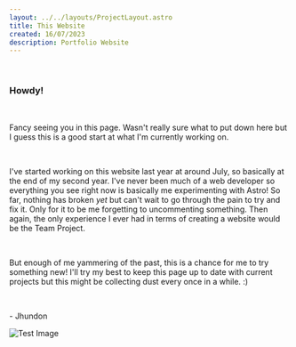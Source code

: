 ```yaml
---
layout: ../../layouts/ProjectLayout.astro
title: This Website
created: 16/07/2023
description: Portfolio Website
---
```


<br>

### Howdy!

<br>

Fancy seeing you in this page. Wasn't really sure what to put down here but I guess this is a good start at what I'm currently working on.

<br>

I've started working on this website last year at around July, so basically at the end of my second year. I've never been much of a web developer so everything you see right now is basically me experimenting with Astro! So far, nothing has broken <i>yet</i> but can't wait to go through the pain to try and fix it. Only for it to be me forgetting to uncommenting something. Then again, the only experience I ever had in terms of creating a website would be the Team Project.

<br>

But enough of me yammering of the past, this is a chance for me to try something new! I'll try my best to keep this page up to date with current projects but this might be collecting dust every once in a while. :)

<br>

\- Jhundon

![Test Image](/project_images/crow.gif)
